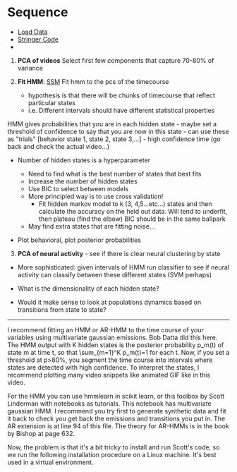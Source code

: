 # Sequence
- [Load Data](https://colab.research.google.com/github/NeuromatchAcademy/course-content/blob/master/projects/load_stringer_spontaneous.ipynb)
- [Stringer Code](https://github.com/MouseLand/stringer-et-al-2019/blob/master/run_processing.ipynb)
- 

 1. **PCA of videos**
Select first few components that capture 70-80% of variance

2. **Fit HMM**: [SSM](https://github.com/slinderman/ssm/blob/master/notebooks/1%20Simple%20HMM%20Demo.ipynb)
Fit hmm to the pcs of the timecourse
	- hypothesis is that there will be chunks of timecourse that reflect particular states
	- i.e. Different intervals should have different statistical properties
 
 HMM gives probabilities that you are in each hidden state
	- maybe set a threshold of confidence to say that you are now in this state
	- can use these as "trials" [behavior state 1, state 2, state 3,...]
		- high confidence time (go back and check the actual video...)

- Number of hidden states is a hyperparameter
	- Need to find what is the best number of states that best fits
	- Increase the number of hidden states
	- Use BIC to select between models
	- More principled way is to use cross validation!
		- Fit hidden markov model to k (3, 4,5...etc...) states and then calculate the accuracy on the held out data. Will tend to underfit, then plateau (find the elbow) BIC should be in the same ballpark
	- May find extra states that are fitting noise...

- Plot behavioral, plot posterior probabilities

3. **PCA of neural activity** - see if there is clear neural clustering by state
- More sophisticated: given intervals of HMM run classifier to see if neural activity can classify between these different states (SVM perhaps)

- What is the dimensionality of each hidden state?
- Would it make sense to look at populations dynamics based on transitions from state to state?

---

I recommend fitting an HMM or AR-HMM to the time course of your variables using multivariate gaussian emissions. Bob Datta did this here. The HMM output with K hidden states is the posterior probability p_m(t) of state m at time t, so that \sum_{m=1}^K p_m(t)=1 for each t. Now, if you set a threshold at p>80%, you segment the time course into intervals where states are detected with high confidence. To interpret the states, I recommend plotting many video snippets like animated GIF like in this video.

For the HMM you can use hmmlearn in scikit learn, or this toolbox by Scott Linderman with notebooks as tutorials. This notebook has multivariate gaussian HMM. I recommend you try first to generate synthetic data and fit it back to check you get back the emissions and transitions you put in.
The AR extension is at line 94 of this file. The theory for AR-HMMs is in the book by Bishop at page 632.

Now, the problem is that it's a bit tricky to install and run Scott's code, so we run the following installation procedure on a Linux machine. It's best used in a virtual environment.